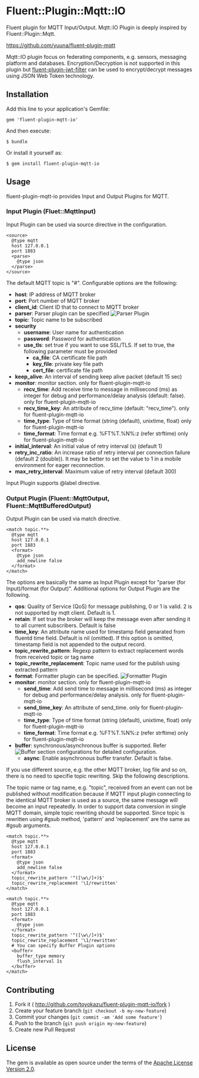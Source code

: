 # Fluent::Plugin::Mqtt::IO

Fluent plugin for MQTT Input/Output.
Mqtt::IO Plugin is deeply inspired by Fluent::Plugin::Mqtt.

https://github.com/yuuna/fluent-plugin-mqtt

Mqtt::IO plugin focus on federating components, e.g. sensors, messaging platform and databases. Encryption/Decryption is not supported in this plugin but [fluent-plugin-jwt-filter](https://github.com/toyokazu/fluent-plugin-jwt-filter) can be used to encrypt/decrypt messages using JSON Web Token technology.

## Installation

Add this line to your application's Gemfile:

    gem 'fluent-plugin-mqtt-io'

And then execute:

    $ bundle

Or install it yourself as:

    $ gem install fluent-plugin-mqtt-io


## Usage

fluent-plugin-mqtt-io provides Input and Output Plugins for MQTT.

### Input Plugin (Fluet::MqttInput)

Input Plugin can be used via source directive in the configuration.

```
<source>
  @type mqtt
  host 127.0.0.1
  port 1883
  <parse>
    @type json
  </parse>
</source>

```


The default MQTT topic is "#". Configurable options are the following:

- **host**: IP address of MQTT broker
- **port**: Port number of MQTT broker
- **client_id**: Client ID that to connect to MQTT broker
- **parser**: Parser plugin can be specified ![Parser Plugin](https://docs.fluentd.org/v1.0/articles/parser-plugin-overview)
- **topic**: Topic name to be subscribed
- **security**
  - **username**: User name for authentication
  - **password**: Password for authentication
  - **use_tls**: set true if you want to use SSL/TLS. If set to true, the following parameter must be provided
    - **ca_file**: CA certificate file path
    - **key_file**: private key file path
    - **cert_file**: certificate file path
- **keep_alive**: An interval of sending keep alive packet (default 15 sec)
- **monitor**: monitor section. only for fluent-plugin-mqtt-io
  - **recv_time**: Add receive time to message in millisecond (ms) as integer for debug and performance/delay analysis (default: false). only for fluent-plugin-mqtt-io
  - **recv_time_key**: An attribute of recv_time (default: "recv_time"). only for fluent-plugin-mqtt-io
  - **time_type**: Type of time format (string (default), unixtime, float) only for fluent-plugin-mqtt-io
  - **time_format**: Time format e.g. %FT%T.%N%:z (refer strftime) only for fluent-plugin-mqtt-io
- **initial_interval**: An initial value of retry interval (s) (default 1)
- **retry_inc_ratio**: An increase ratio of retry interval per connection failure (default 2 (double)). It may be better to set the value to 1 in a mobile environment for eager reconnection.
- **max_retry_interval**: Maximum value of retry interval (default 300)

Input Plugin supports @label directive.

### Output Plugin (Fluent::MqttOutput, Fluent::MqttBufferedOutput)

Output Plugin can be used via match directive.

```
<match topic.**>
  @type mqtt
  host 127.0.0.1
  port 1883
  <format>
    @type json
    add_newline false
  </format>
</match>
```

The options are basically the same as Input Plugin except for "parser (for Input)/format (for Output)". Additional options for Output Plugin are the following.

- **qos**: Quality of Service (QoS) for message publishing, 0 or 1 is valid. 2 is not supported by mqtt client. Default is 1.
- **retain**: If set true the broker will keep the message even after sending it to all current subscribers. Default is false
- **time_key**: An attribute name used for timestamp field genarated from fluentd time field. Default is nil (omitted).
  If this option is omitted, timestamp field is not appended to the output record.
- **topic_rewrite_pattern**: Regexp pattern to extract replacement words from received topic or tag name
- **topic_rewrite_replacement**: Topic name used for the publish using extracted pattern
- **format**: Formatter plugin can be specified. ![Formatter Plugin](https://docs.fluentd.org/v1.0/articles/formatter-plugin-overview)
- **monitor**: monitor section. only for fluent-plugin-mqtt-io
  - **send_time**: Add send time to message in millisecond (ms) as integer for debug and performance/delay analysis. only for fluent-plugin-mqtt-io
  - **send_time_key**: An attribute of send_time. only for fluent-plugin-mqtt-io
  - **time_type**: Type of time format (string (default), unixtime, float) only for fluent-plugin-mqtt-io
  - **time_format**: Time format e.g. %FT%T.%N%:z (refer strftime) only for fluent-plugin-mqtt-io
- **buffer**: synchronous/asynchronous buffer is supported. Refer ![Buffer section configurations](https://docs.fluentd.org/v1.0/articles/buffer-section) for detailed configuration.
  - **async**: Enable asynchronous buffer transfer. Default is false.

If you use different source, e.g. the other MQTT broker, log file and so on, there is no need to specifie topic rewriting. Skip the following descriptions.

The topic name or tag name, e.g. "topic", received from an event can not be published without modification because if MQTT input plugin connecting to the identical MQTT broker is used as a source, the same message will become an input repeatedly. In order to support data conversion in single MQTT domain, simple topic rewriting should be supported. Since topic is rewritten using #gsub method, 'pattern' and 'replacement' are the same as #gsub arguments.


```
<match topic.**>
  @type mqtt
  host 127.0.0.1
  port 1883
  <format>
    @type json
    add_newline false
  </format>
  topic_rewrite_pattern '^([\w\/]+)$'
  topic_rewrite_replacement '\1/rewritten'
</match>
```


```
<match topic.**>
  @type mqtt
  host 127.0.0.1
  port 1883
  <format>
    @type json
  </format>
  topic_rewrite_pattern '^([\w\/]+)$'
  topic_rewrite_replacement '\1/rewritten'
  # You can specify Buffer Plugin options
  <buffer>
    buffer_type memory
    flush_interval 1s
  </buffer>
</match>
```


## Contributing

1. Fork it ( http://github.com/toyokazu/fluent-plugin-mqtt-io/fork )
2. Create your feature branch (`git checkout -b my-new-feature`)
3. Commit your changes (`git commit -am 'Add some feature'`)
4. Push to the branch (`git push origin my-new-feature`)
5. Create new Pull Request


## License

The gem is available as open source under the terms of the [Apache License Version 2.0](https://www.apache.org/licenses/LICENSE-2.0).
